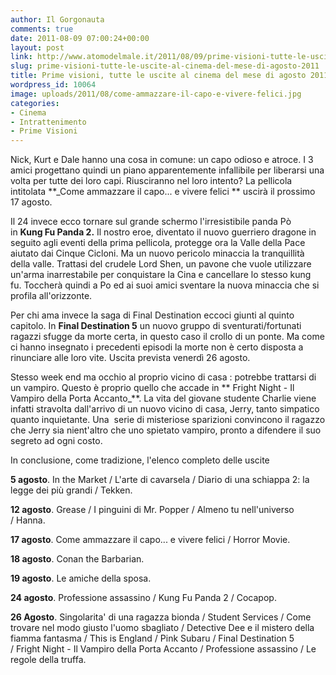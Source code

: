 ```yaml
---
author: Il Gorgonauta
comments: true
date: 2011-08-09 07:00:24+00:00
layout: post
link: http://www.atomodelmale.it/2011/08/09/prime-visioni-tutte-le-uscite-al-cinema-del-mese-di-agosto-2011/
slug: prime-visioni-tutte-le-uscite-al-cinema-del-mese-di-agosto-2011
title: Prime visioni, tutte le uscite al cinema del mese di agosto 2011.
wordpress_id: 10064
image: uploads/2011/08/come-ammazzare-il-capo-e-vivere-felici.jpg
categories:
- Cinema
- Intrattenimento
- Prime Visioni
---
```



Nick, Kurt e Dale hanno una cosa in comune: un capo odioso e atroce. I 3 amici progettano quindi un piano apparentemente infallibile per liberarsi una volta per tutte dei loro capi. Riusciranno nel loro intento? La pellicola intitolata **_Come ammazzare il capo... e vivere felici ** uscirà il prossimo 17 agosto.

Il 24 invece ecco tornare sul grande schermo l'irresistibile panda Pò in **Kung Fu Panda 2.** Il nostro eroe, diventato il nuovo guerriero dragone in seguito agli eventi della prima pellicola, protegge ora la Valle della Pace aiutato dai Cinque Cicloni. Ma un nuovo pericolo minaccia la tranquillità della valle. Trattasi del crudele Lord Shen, un pavone che vuole utilizzare un'arma inarrestabile per conquistare la Cina e cancellare lo stesso kung fu. Toccherà quindi a Po ed ai suoi amici sventare la nuova minaccia che si profila all'orizzonte.

Per chi ama invece la saga di Final Destination eccoci giunti al quinto capitolo. In **Final Destination 5** un nuovo gruppo di sventurati/fortunati ragazzi sfugge da morte certa, in questo caso il crollo di un ponte. Ma come ci hanno insegnato i precedenti episodi la morte non è certo disposta a rinunciare alle loro vite. Uscita prevista venerdì 26 agosto.

Stesso week end ma occhio al proprio vicino di casa : potrebbe trattarsi di un vampiro. Questo è proprio quello che accade in ** Fright Night - Il Vampiro della Porta Accanto_**. La vita del giovane studente Charlie viene infatti stravolta dall'arrivo di un nuovo vicino di casa, Jerry, tanto simpatico quanto inquietante. Una  serie di misteriose sparizioni convincono il ragazzo che Jerry sia nient'altro che uno spietato vampiro, pronto a difendere il suo segreto ad ogni costo.

In conclusione, come tradizione, l'elenco completo delle uscite

**5 agosto**. In the Market / L'arte di cavarsela / Diario di una schiappa 2: la legge dei più grandi / Tekken.

**12 agosto**. Grease / I pinguini di Mr. Popper / Almeno tu nell'universo / Hanna.

**17 agosto**. Come ammazzare il capo... e vivere felici / Horror Movie.

**18 agosto**. Conan the Barbarian.

**19 agosto**. Le amiche della sposa.

**24 agosto**. Professione assassino / Kung Fu Panda 2 / Cocapop.

**26 Agosto**. Singolarita' di una ragazza bionda / Student Services / Come trovare nel modo giusto l'uomo sbagliato / Detective Dee e il mistero della fiamma fantasma / This is England / Pink Subaru / Final Destination 5 / Fright Night - Il Vampiro della Porta Accanto / Professione assassino / Le regole della truffa.
